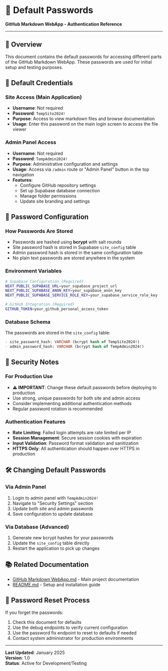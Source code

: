 # 🔐 Default Passwords

**GitHub Markdown WebApp - Authentication Reference**

---

## 📝 Overview

This document contains the default passwords for accessing different parts of the GitHub Markdown WebApp. These passwords are used for initial setup and testing purposes.

## 🔑 Default Credentials

### Site Access (Main Application)
- **Username**: Not required
- **Password**: `TempSite2024!`
- **Purpose**: Access to view markdown files and browse documentation
- **Usage**: Enter this password on the main login screen to access the file viewer

### Admin Panel Access
- **Username**: Not required  
- **Password**: `TempAdmin2024!`
- **Purpose**: Administrative configuration and settings
- **Usage**: Access via `/admin` route or "Admin Panel" button in the top navigation
- **Features**:
  - Configure GitHub repository settings
  - Set up Supabase database connection
  - Manage folder permissions
  - Update site branding and settings

## 🔧 Password Configuration

### How Passwords Are Stored
- Passwords are hashed using **bcrypt** with salt rounds
- Site password hash is stored in Supabase `site_config` table
- Admin password hash is stored in the same configuration table
- No plain text passwords are stored anywhere in the system

### Environment Variables
```bash
# Supabase Configuration (Required)
NEXT_PUBLIC_SUPABASE_URL=your_supabase_project_url
NEXT_PUBLIC_SUPABASE_ANON_KEY=your_supabase_anon_key
NEXT_PUBLIC_SUPABASE_SERVICE_ROLE_KEY=your_supabase_service_role_key

# GitHub Integration (Required)
GITHUB_TOKEN=your_github_personal_access_token
```

### Database Schema
The passwords are stored in the `site_config` table:
```sql
- site_password_hash: VARCHAR (bcrypt hash of TempSite2024!)
- admin_password_hash: VARCHAR (bcrypt hash of TempAdmin2024!)
```

## 🚨 Security Notes

### For Production Use
- **⚠️ IMPORTANT**: Change these default passwords before deploying to production
- Use strong, unique passwords for both site and admin access
- Consider implementing additional authentication methods
- Regular password rotation is recommended

### Authentication Features
- **Rate Limiting**: Failed login attempts are rate limited per IP
- **Session Management**: Secure session cookies with expiration
- **Input Validation**: Password format validation and sanitization
- **HTTPS Only**: All authentication should happen over HTTPS in production

## 🛠️ Changing Default Passwords

### Via Admin Panel
1. Login to admin panel with `TempAdmin2024!`
2. Navigate to "Security Settings" section
3. Update both site and admin passwords
4. Save configuration to update database

### Via Database (Advanced)
1. Generate new bcrypt hashes for your passwords
2. Update the `site_config` table directly
3. Restart the application to pick up changes

## 📚 Related Documentation

- [GitHub Markdown WebApp.md](./GitHub%20Markdown%20WebApp.md) - Main project documentation
- [README.md](../README.md) - Setup and installation guide

## 🔄 Password Reset Process

If you forget the passwords:
1. Check this document for defaults
2. Use the debug endpoints to verify current configuration
3. Use the password fix endpoint to reset to defaults if needed
4. Contact system administrator for production environments

---

**Last Updated**: January 2025  
**Version**: 1.0  
**Status**: Active for Development/Testing